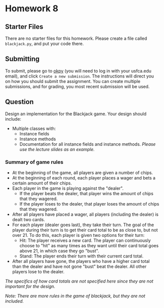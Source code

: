 # Homework 8

## Starter Files
There are no starter files for this homework. Please create a file called `blackjack.py`, and put your code there.

## Submitting
To submit, please go to [okpy](https://okpy.org/usf/cs110/sp20/hw08/) (you will need to log in with your usfca.edu email),
and click `Create a new submission`. The instructions will direct you on how you should submit the assignment. You can create
multiple submissions, and for grading, you most recent submission will be used.

## Question
Design an implementation for the Blackjack game. 
Your design should include:
- Multiple classes with:
  - Instance fields
  - Instance methods
  - Documentation for all instance fields and instance methods. *Please use the lecture slides as an example.*

### Summary of game rules
- At the beginning of the game, all players are given a number of chips.
- At the beginning of each round, each player places a wager and bets a certain amount of their chips.
- Each player in the game is playing against the "dealer". 
  - If the player beats the dealer, that player wins the amount of chips that they wagered.
  - If the player loses to the dealer, that player loses the amount of chips that they wagered.
- After all players have placed a wager, all players (including the dealer) is dealt two cards.
- For each player (dealer goes last), they take their turn. The goal of the player during their turn is to get their card
total to be as close to, but not over 21. To do this, each player is given two options for their turn:
  - Hit: The player receives a new card. The player can continuously choose to "hit" as many times as they want until their
  card total goes above 21, in which case they go "bust".
  - Stand: The player ends their turn with their current card total.
- After all players have gone, the players who have a higher card total than the dealer and have not gone "bust" beat the
dealer. All other players lose to the dealer.

*The specifics of how card totals are not specified here since they are not important for the design.*

*Note: There are more rules in the game of blackjack, but they are not included.*
